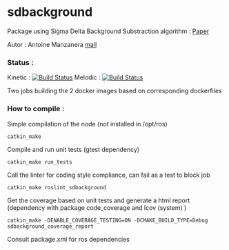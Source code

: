 # sdbackground

Package using Sigma Delta Background Substraction algorithm : [Paper](https://www.researchgate.net/publication/220843310_Sigma-Delta_Background_Subtraction_and_the_Zipf_Law)

Autor : Antoine Manzanera [mail](antoine.manzanera@ensta.fr)

### Status :

Kinetic : [![Build Status](http://jenkins-u2is.ensta.fr:8080/buildStatus/icon?job=docker+sdbg+kinetic)](http://jenkins-u2is.ensta.fr:8080/view/sdbg/job/docker%20sdbg%20kinetic/)
Melodic : [![Build Status](http://jenkins-u2is.ensta.fr:8080/buildStatus/icon?job=docker+sdbg+melodic)](http://jenkins-u2is.ensta.fr:8080/view/sdbg/job/docker%20sdbg%20melodic/)

Two jobs building the 2 docker images based on corresponding dockerfiles

### How to compile :

Simple compilation of the node (not installed in /opt/ros)

`catkin_make` 

Compile and run unit tests (gtest dependency)

`catkin_make run_tests`

Call the linter for coding style compliance, can fail as a test to block job

`catkin_make roslint_sdbackground`

Get the coverage based on unit tests and generate a html report (dependency with package code_coverage and lcov (system) )

`catkin_make -DENABLE_COVERAGE_TESTING=ON -DCMAKE_BUILD_TYPE=Debug sdbackground_coverage_report`

Consult package.xml for ros dependencies




